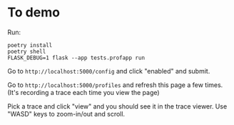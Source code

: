 # To demo

Run:

```
poetry install
poetry shell
FLASK_DEBUG=1 flask --app tests.profapp run
```

Go to `http://localhost:5000/config` and click "enabled" and submit.

Go to `http://localhost:5000/profiles` and refresh this page a few times.
(It's recording a trace each time you view the page)

Pick a trace and click "view" and you should see it in the trace viewer. Use
"WASD" keys to zoom-in/out and scroll.



